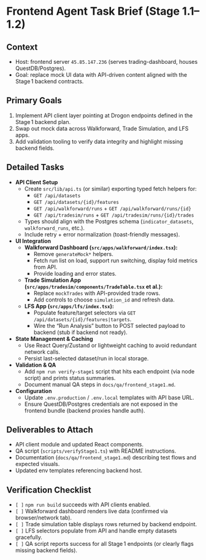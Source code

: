 # Frontend Agent Task Brief (Stage 1.1–1.2)

## Context
- Host: frontend server `45.85.147.236` (serves trading-dashboard, houses QuestDB/Postgres).
- Goal: replace mock UI data with API-driven content aligned with the Stage 1 backend contracts.

## Primary Goals
1. Implement API client layer pointing at Drogon endpoints defined in the Stage 1 backend plan.
2. Swap out mock data across Walkforward, Trade Simulation, and LFS apps.
3. Add validation tooling to verify data integrity and highlight missing backend fields.

## Detailed Tasks
- **API Client Setup**
  - Create `src/lib/api.ts` (or similar) exporting typed fetch helpers for:
    - `GET /api/datasets`
    - `GET /api/datasets/{id}/features`
    - `GET /api/walkforward/runs` + `GET /api/walkforward/runs/{id}`
    - `GET /api/tradesim/runs` + `GET /api/tradesim/runs/{id}/trades`
  - Types should align with the Postgres schema (`indicator_datasets`, `walkforward_runs`, etc.).
  - Include retry + error normalization (toast-friendly messages).
- **UI Integration**
  - **Walkforward Dashboard (`src/apps/walkforward/index.tsx`):**
    - Remove `generateMock*` helpers.
    - Fetch run list on load, support run switching, display fold metrics from API.
    - Provide loading and error states.
  - **Trade Simulation App (`src/apps/tradesim/components/TradeTable.tsx` et al.):**
    - Replace `mockTrades` with API-provided trade rows.
    - Add controls to choose `simulation_id` and refresh data.
  - **LFS App (`src/apps/lfs/index.tsx`):**
    - Populate feature/target selectors via `GET /api/datasets/{id}/features|targets`.
    - Wire the “Run Analysis” button to POST selected payload to backend (stub if backend not ready).
- **State Management & Caching**
  - Use React Query/Zustand or lightweight caching to avoid redundant network calls.
  - Persist last-selected dataset/run in local storage.
- **Validation & QA**
  - Add `npm run verify-stage1` script that hits each endpoint (via node script) and prints status summaries.
  - Document manual QA steps in `docs/qa/frontend_stage1.md`.
- **Configuration**
  - Update `.env.production` / `.env.local` templates with API base URL.
  - Ensure QuestDB/Postgres credentials are not exposed in the frontend bundle (backend proxies handle auth).

## Deliverables to Attach
- API client module and updated React components.
- QA script (`scripts/verifyStage1.ts`) with README instructions.
- Documentation (`docs/qa/frontend_stage1.md`) describing test flows and expected visuals.
- Updated env templates referencing backend host.

## Verification Checklist
- `[ ]` `npm run build` succeeds with API clients enabled.
- `[ ]` Walkforward dashboard renders live data (confirmed via browser/network tab).
- `[ ]` Trade simulation table displays rows returned by backend endpoint.
- `[ ]` LFS selectors populate from API and handle empty datasets gracefully.
- `[ ]` QA script reports success for all Stage 1 endpoints (or clearly flags missing backend fields).
